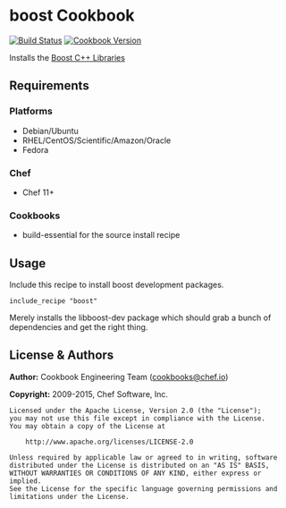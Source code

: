 # boost Cookbook
[![Build Status](https://travis-ci.org/chef-cookbooks/boost.svg?branch=master)](https://travis-ci.org/chef-cookbooks/boost) [![Cookbook Version](https://img.shields.io/cookbook/v/boost.svg)](https://supermarket.chef.io/cookbooks/boost)

Installs the [Boost C++ Libraries](http://www.boost.org/)

## Requirements
### Platforms
- Debian/Ubuntu
- RHEL/CentOS/Scientific/Amazon/Oracle
- Fedora

### Chef
- Chef 11+

### Cookbooks
- build-essential for the source install recipe

## Usage
Include this recipe to install boost development packages.

```
include_recipe "boost"
```

Merely installs the libboost-dev package which should grab a bunch of dependencies and get the right thing.

## License & Authors
**Author:** Cookbook Engineering Team ([cookbooks@chef.io](mailto:cookbooks@chef.io))

**Copyright:** 2009-2015, Chef Software, Inc.

```
Licensed under the Apache License, Version 2.0 (the "License");
you may not use this file except in compliance with the License.
You may obtain a copy of the License at

    http://www.apache.org/licenses/LICENSE-2.0

Unless required by applicable law or agreed to in writing, software
distributed under the License is distributed on an "AS IS" BASIS,
WITHOUT WARRANTIES OR CONDITIONS OF ANY KIND, either express or implied.
See the License for the specific language governing permissions and
limitations under the License.
```
